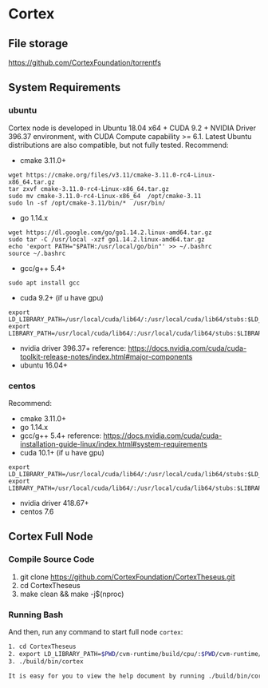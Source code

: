 # Cortex
## File storage
https://github.com/CortexFoundation/torrentfs
## System Requirements
### ubuntu
Cortex node is developed in Ubuntu 18.04 x64 + CUDA 9.2 + NVIDIA Driver 396.37 environment, with CUDA Compute capability >= 6.1. Latest Ubuntu distributions are also compatible, but not fully tested.
Recommend:
- cmake 3.11.0+
 ```
wget https://cmake.org/files/v3.11/cmake-3.11.0-rc4-Linux-x86_64.tar.gz
tar zxvf cmake-3.11.0-rc4-Linux-x86_64.tar.gz
sudo mv cmake-3.11.0-rc4-Linux-x86_64  /opt/cmake-3.11
sudo ln -sf /opt/cmake-3.11/bin/*  /usr/bin/
 ```
- go 1.14.x
```
wget https://dl.google.com/go/go1.14.2.linux-amd64.tar.gz
sudo tar -C /usr/local -xzf go1.14.2.linux-amd64.tar.gz
echo 'export PATH="$PATH:/usr/local/go/bin"' >> ~/.bashrc
source ~/.bashrc
```
- gcc/g++ 5.4+
```
sudo apt install gcc
```
- cuda 9.2+ (if u have gpu)
```
export LD_LIBRARY_PATH=/usr/local/cuda/lib64/:/usr/local/cuda/lib64/stubs:$LD_LIBRARY_PATH
export LIBRARY_PATH=/usr/local/cuda/lib64/:/usr/local/cuda/lib64/stubs:$LIBRARY_PATH
```
- nvidia driver 396.37+ reference: https://docs.nvidia.com/cuda/cuda-toolkit-release-notes/index.html#major-components
- ubuntu 16.04+
### centos
Recommend:
- cmake 3.11.0+
- go 1.14.x
- gcc/g++ 5.4+ reference: https://docs.nvidia.com/cuda/cuda-installation-guide-linux/index.html#system-requirements
- cuda 10.1+ (if u have gpu)
```
export LD_LIBRARY_PATH=/usr/local/cuda/lib64/:/usr/local/cuda/lib64/stubs:$LD_LIBRARY_PATH
export LIBRARY_PATH=/usr/local/cuda/lib64/:/usr/local/cuda/lib64/stubs:$LIBRARY_PATH
```
- nvidia driver 418.67+
- centos 7.6

## Cortex Full Node

### Compile Source Code
1. git clone https://github.com/CortexFoundation/CortexTheseus.git
2. cd CortexTheseus
3. make clean && make -j$(nproc)

### Running Bash

And then, run any command to start full node `cortex`:

```Bash
1. cd CortexTheseus
2. export LD_LIBRARY_PATH=$PWD/cvm-runtime/build/cpu/:$PWD/cvm-runtime/build/gpu:$LD_LIBRARY_PATH
3. ./build/bin/cortex

It is easy for you to view the help document by running ./build/bin/cortex --help
```
